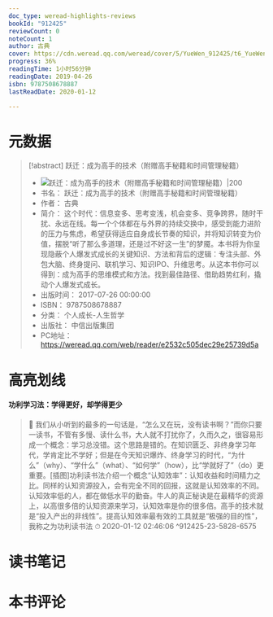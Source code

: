 ```yaml
---
doc_type: weread-highlights-reviews
bookId: "912425"
reviewCount: 0
noteCount: 1
author: 古典
cover: https://cdn.weread.qq.com/weread/cover/5/YueWen_912425/t6_YueWen_912425.jpg
progress: 36%
readingTime: 1小时56分钟
readingDate: 2019-04-26
isbn: 9787508678887
lastReadDate: 2020-01-12

---
```

# 元数据
> [!abstract] 跃迁：成为高手的技术（附赠高手秘籍和时间管理秘籍）
> - ![ 跃迁：成为高手的技术（附赠高手秘籍和时间管理秘籍）|200](https://cdn.weread.qq.com/weread/cover/5/YueWen_912425/t6_YueWen_912425.jpg)
> - 书名： 跃迁：成为高手的技术（附赠高手秘籍和时间管理秘籍）
> - 作者： 古典
> - 简介： 这个时代：信息变多、思考变浅，机会变多、竞争跨界，随时干扰、永远在线。每一个个体都在与外界的持续交换中，感受到能力进阶的压力与焦虑，希望获得适应自身成长节奏的知识，并将知识转变为价值，摆脱“听了那么多道理，还是过不好这一生”的梦魇。本书将为你呈现隐蔽个人爆发式成长的关键知识、方法和背后的逻辑：专注头部、外包大脑、终身提问、联机学习、知识IPO、升维思考。从这本书你可以得到：成为高手的思维模式和方法。找到最佳路径、借助趋势红利，撬动个人爆发式成长。
> - 出版时间： 2017-07-26 00:00:00
> - ISBN： 9787508678887
> - 分类： 个人成长-人生哲学
> - 出版社： 中信出版集团
> - PC地址：https://weread.qq.com/web/reader/e2532c505dec29e25739d5a

# 高亮划线

#### 功利学习法：学得更好，却学得更少

> 📌 我们从小听到的最多的一句话是，“怎么又在玩，没有读书啊？”而你只要一读书，不管有多慢、读什么书，大人就不打扰你了，久而久之，很容易形成一个概念：学习总没错。这个思路是错的。在知识匮乏、非终身学习年代，学肯定比不学好；但是在今天知识爆炸、终身学习的时代，“为什么”（why）、“学什么”（what）、“如何学”（how），比“学就好了”（do）更重要。[插图]功利读书法介绍一个概念“认知效率”：认知收益和时间精力之比。同样的认知资源投入，会有完全不同的回报，这就是认知效率的不同。认知效率低的人，都在做低水平的勤奋。牛人的真正秘诀是在最精华的资源上，以高很多倍的认知资源来学习，认知效率是你的很多倍。高手的技术就是“投入产出的非线性”。提高认知效率最有效的工具就是“极强的目的性”，我称之为功利读书法 
> ⏱ 2020-01-12 02:46:06 ^912425-23-5828-6575

# 读书笔记

# 本书评论

